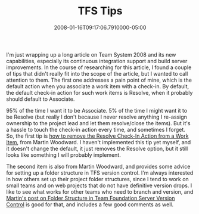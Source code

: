 ﻿---
title: TFS Tips
date: "2008-01-16T09:17:06.7910000-05:00"
description: I'm just wrapping up a long article on Team System 2008 and its new
featuredImage: img/tfs-tips-featured.png
---

I'm just wrapping up a long article on Team System 2008 and its new capabilities, especially its continuous integration support and build server improvements. In the course of researching for this article, I found a couple of tips that didn't really fit into the scope of the article, but I wanted to call attention to them. The first one addresses a pain point of mine, which is the default action when you associate a work item with a check-in. By default, the default check-in action for such work items is Resolve, when it probably should default to Associate.

95% of the time I want it to be Associate. 5% of the time I might want it to be Resolve (but really I don't because I never resolve anything I re-assign ownership to the project lead and let them resolve/close the items). But it's a hassle to touch the check-in action every time, and sometimes I forget. So, the first tip is [how to remove the Resolve Check-In Action from a Work Item](http://www.woodwardweb.com/vsts/000230.html), from Martin Woodward. I haven't implemented this tip yet myself, and it doesn't change the default, it just removes the Resolve option, but it still looks like something I will probably implement.

The second item is also from Martin Woodward, and provides some advice for setting up a folder structure in TFS version control. I'm always interested in how others set up their project folder structures, since I tend to work on small teams and on web projects that do not have definitive version drops. I like to see what works for other teams who need to branch and version, and [Martin's post on Folder Structure in Team Foundation Server Version Control](http://www.woodwardweb.com/vsts/000224.html) is good for that, and includes a few good comments as well.

